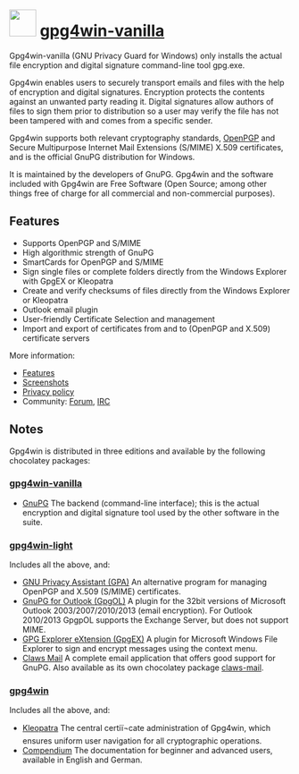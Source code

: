 ﻿# <img src="https://cdn.jsdelivr.net/gh/chocolatey/chocolatey-coreteampackages@f1fbac85edfe6ace114f8ad50023739b2494bb31/icons/gpg4win.png" width="48" height="48"/> [gpg4win-vanilla](https://chocolatey.org/packages/gpg4win-vanilla)

Gpg4win-vanilla (GNU Privacy Guard for Windows) only installs the actual file encryption and digital signature command-line tool gpg.exe.

Gpg4win enables users to securely transport emails and files with the help of encryption and digital signatures. Encryption protects the contents against an unwanted party reading it. Digital signatures allow authors of files to sign them prior to distribution so a user may verify the file has not been tampered with and comes from a specific sender.

Gpg4win supports both relevant cryptography standards, [OpenPGP](http://www.ietf.org/rfc/rfc4880.txt) and Secure Multipurpose Internet Mail Extensions (S/MIME) X.509 certificates, and is the official GnuPG distribution for Windows.

It is maintained by the developers of GnuPG. Gpg4win and the software included with Gpg4win are Free Software (Open Source; among other things free of charge for all commercial and non-commercial purposes).

## Features

* Supports OpenPGP and S/MIME
* High algorithmic strength of GnuPG
* SmartCards for OpenPGP and S/MIME
* Sign single files or complete folders directly from the Windows Explorer with GpgEX or Kleopatra
* Create and verify checksums of files directly from the Windows Explorer or Kleopatra
* Outlook email plugin
* User-friendly Certificate Selection and management
* Import and export of certificates from and to (OpenPGP and X.509) certificate servers

More information:

* [Features](http://www.gpg4win.org/features.html)
* [Screenshots](http://www.gpg4win.org/screenshots.html)
* [Privacy policy](http://www.gpg4win.org/privacy-policy.html)
* Community: [Forum](http://wald.intevation.org/forum/forum.php?forum_id=21), [IRC](irc://irc.freenode.net/#gpg4win)

## Notes

Gpg4win is distributed in three editions and available by the following chocolatey packages:

### [gpg4win-vanilla](https://chocolatey.org/packages/gpg4win-vanilla)

* [GnuPG](https://www.gnupg.org/faq/gnupg-faq.html#general)
The backend (command-line interface); this is the actual encryption and digital signature tool used by the other software in the suite.

### [gpg4win-light](https://chocolatey.org/packages/gpg4win-light)

Includes all the above, and:

* [GNU Privacy Assistant (GPA)](https://www.gnupg.org/related_software/gpa/index.html)
An alternative program for managing OpenPGP and X.509 (S/MIME) certificates.
* [GnuPG for Outlook (GpgOL)](http://git.gnupg.org/cgi-bin/gitweb.cgi?p=gpgol.git;a=summary)
A plugin for the 32bit versions of Microsoft Outlook 2003/2007/2010/2013 (email encryption). For Outlook 2010/2013 GpgpOL supports the Exchange Server, but does not support MIME.
* [GPG Explorer eXtension (GpgEX)](http://git.gnupg.org/cgi-bin/gitweb.cgi?p=gpgex.git;a=summary)
A plugin for Microsoft Windows File Explorer to sign and encrypt messages using the context menu.
* [Claws Mail](http://www.claws-mail.org/)
A complete email application that offers good support for GnuPG. Also available as its own chocolatey package [claws-mail](https://chocolatey.org/packages/claws-mail).

### [gpg4win](https://chocolatey.org/packages/gpg4win)

Includes all the above, and:

* [Kleopatra](https://www.kde.org/applications/utilities/kleopatra/)
The central certiï¬cate administration of Gpg4win, which ensures uniform user navigation for all cryptographic operations.
* [Compendium](http://www.gpg4win.org/doc/en/gpg4win-compendium.html)
The documentation for beginner and advanced users, available in English and German.

